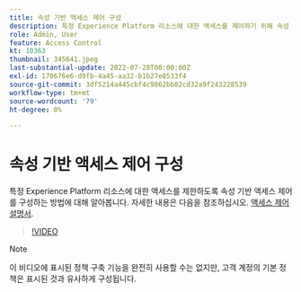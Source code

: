 ```yaml
---
title: 속성 기반 액세스 제어 구성
description: 특정 Experience Platform 리소스에 대한 액세스를 제어하기 위해 속성 기반 액세스 제어를 구성하는 방법에 대해 알아봅니다.
role: Admin, User
feature: Access Control
kt: 10363
thumbnail: 345641.jpeg
last-substantial-update: 2022-07-28T00:00:00Z
exl-id: 170676e6-d9fb-4a45-aa32-b1b27e8533f4
source-git-commit: 3df5214a445cbf4c9862bb82cd32a9f243228539
workflow-type: tm+mt
source-wordcount: '79'
ht-degree: 0%

---
```


# 속성 기반 액세스 제어 구성

특정 Experience Platform 리소스에 대한 액세스를 제한하도록 속성 기반 액세스 제어를 구성하는 방법에 대해 알아봅니다. 자세한 내용은 다음을 참조하십시오. [액세스 제어 설명서](https://experienceleague.adobe.com/docs/experience-platform/access-control/abac/overview.html).

>[!VIDEO](https://video.tv.adobe.com/v/345641?quality=12&learn=on)

>[!NOTE]
>
> 이 비디오에 표시된 정책 구축 기능을 완전히 사용할 수는 없지만, 고객 계정의 기본 정책은 표시된 것과 유사하게 구성됩니다.
